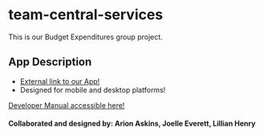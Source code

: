 # team-central-services

This is our Budget Expenditures group project.

## App Description

* [External link to our App!](https://team-central-services.herokuapp.com/)
* Designed for mobile and desktop platforms!

[Developer Manual accessible here!](/team-central-services/docs/final.md/)

#### Collaborated and designed by: Arion Askins, Joelle Everett, Lillian Henry
